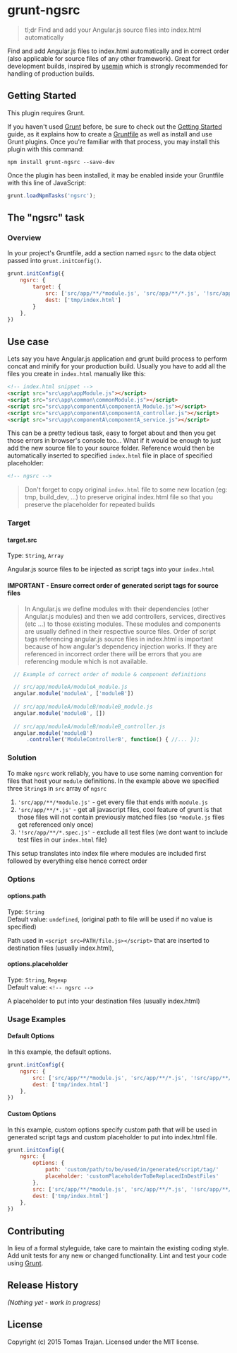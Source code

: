 # grunt-ngsrc

> tl;dr Find and add your Angular.js source files into index.html automatically

Find and add Angular.js files to index.html automatically and in correct order (also applicable for source files of any other framework). Great for development builds, inspired by [usemin](https://github.com/yeoman/grunt-usemin) which is strongly recommended for handling of production builds.

## Getting Started
This plugin requires Grunt.

If you haven't used [Grunt](http://gruntjs.com/) before, be sure to check out the [Getting Started](http://gruntjs.com/getting-started) guide, as it explains how to create a [Gruntfile](http://gruntjs.com/sample-gruntfile) as well as install and use Grunt plugins. Once you're familiar with that process, you may install this plugin with this command:

```shell
npm install grunt-ngsrc --save-dev
```

Once the plugin has been installed, it may be enabled inside your Gruntfile with this line of JavaScript:

```js
grunt.loadNpmTasks('ngsrc');
```

## The "ngsrc" task

### Overview
In your project's Gruntfile, add a section named `ngsrc` to the data object passed into `grunt.initConfig()`.

```js
grunt.initConfig({
    ngsrc: {
        target: {
            src: ['src/app/**/*module.js', 'src/app/**/*.js', '!src/app/**/*.spec.js'],
            dest: ['tmp/index.html']
        }
    },
})
```

## Use case
Lets say you have Angular.js application and grunt build process to perform concat and minify for your production build.
Usually you have to add all the files you create in `index.html` manually like this:

```html
<!-- index.html snippet -->
<script src="src\app\appModule.js"></script>
<script src="src\app\common\commonModule.js"></script>
<script src="src\app\componentA\componentA_Module.js"></script>
<script src="src\app\componentA\componentA_controller.js"></script>
<script src="src\app\componentA\componentA_service.js"></script>
```

This can be a pretty tedious task, easy to forget about and then you get those errors in browser's console too... 
What if it would be enough to just add the new source file to your source folder. Reference would then be automatically 
inserted to specified `index.html` file in place of specified placeholder:

```html
<!-- ngsrc -->
```

> Don't forget to copy original `index.html` file to some new location (eg: tmp, build_dev, ...) to preserve
original index.html file so that you preserve the placeholder for repeated builds

### Target

#### target.src
Type: `String`, `Array`

Angular.js source files to be injected as script tags into your `index.html`

#### IMPORTANT - Ensure correct order of generated script tags for source files

> In Angular.js we define modules with their dependencies (other Angular.js modules) and then we add controllers,
services, directives (etc ...) to those existing modules. These modules and components are usually defined in their respective
source files. Order of script tags referencing angular.js source files in index.html is important because of how angular's dependency injection works.
If they are referenced in incorrect order there will be errors that you are referencing module which is not available.


```js
  // Example of correct order of module & component definitions

  // src/app/moduleA/moduleA_module.js
  angular.module('moduleA', ['moduleB'])
  
  // src/app/moduleA/moduleB/moduleB_module.js
  angular.module('moduleB', [])
  
  // src/app/moduleA/moduleB/moduleB_controller.js
  angular.module('moduleB')
      .controller('ModuleControllerB', function() { //... });
```

### Solution
To make `ngsrc` work reliably, you have to use some naming convention for files that host your `module` definitions.
In the example above we specified three `String`s in `src` array of `ngsrc`

  1. `'src/app/**/*module.js'`  - get every file that ends with `module.js`
  2. `'src/app/**/*.js'`        - get all javascript files, cool feature of grunt is that those files will not contain previously matched files (so `*module.js` files get referenced only once)
  3. `'!src/app/**/*.spec.js'`  - exclude all test files (we dont want to include test files in our `index.html` file)
  
This setup translates into index file where modules are included first followed by everything else hence correct order  

### Options

#### options.path
Type: `String`<br />
Default value: `undefined`, (original path to file will be used if no value is specified)

Path used in `<script src=PATH/file.js></script>` that are inserted to destination files (usually index.html), 

#### options.placeholder
Type: `String`, `Regexp`<br />
Default value: `<!-- ngsrc -->`

A placeholder to put into your destination files (usually index.html)

### Usage Examples

#### Default Options
In this example, the default options.

```js
grunt.initConfig({
    ngsrc: {
        src: ['src/app/**/*module.js', 'src/app/**/*.js', '!src/app/**/*.spec.js'],
        dest: ['tmp/index.html']
    },
})
```

#### Custom Options
In this example, custom options specify custom path that will be used in generated script tags and custom placeholder to put into index.html file.

```js
grunt.initConfig({
    ngsrc: {
        options: {
            path: 'custom/path/to/be/used/in/generated/script/tag/'
            placeholder: 'customPlaceholderToBeReplacedInDestFiles'
        },
        src: ['src/app/**/*module.js', 'src/app/**/*.js', '!src/app/**/*.spec.js'],
        dest: ['tmp/index.html']
    },
})
```

## Contributing
In lieu of a formal styleguide, take care to maintain the existing coding style. Add unit tests for any new or changed functionality. Lint and test your code using [Grunt](http://gruntjs.com/).

## Release History
_(Nothing yet - work in progress)_

## License
Copyright (c) 2015 Tomas Trajan. Licensed under the MIT license.
